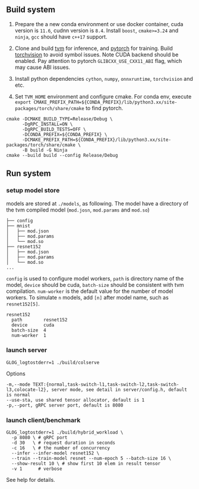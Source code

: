 ## Build system  

1. Prepare the a new conda environment or use docker container, cuda version is `11.6`, cudnn version is `8.4`. Install `boost`, `cmake>=3.24` and `ninja`, `gcc` should have `c++17` support.

 
2. Clone and build [tvm](https://ipads.se.sjtu.edu.cn:1312/infer-train/tvm) for inference, and [pytorch](https://ipads.se.sjtu.edu.cn:1312/infer-train/pytorch) for training. Build [torchvision](https://github.com/pytorch/vision/tree/v0.13.1) to avoid symbol issues. Note CUDA backend should be enabled. Pay attention to pytorch `GLIBCXX_USE_CXX11_ABI` flag, which may cause ABI issues. 

3. Install python dependencies `cython`, `numpy`, `onnxruntime`, `torchvision` and etc.

4. Set `TVM_HOME` environment and configure cmake. For conda env, execute `export CMAKE_PREFIX_PATH=${CONDA_PREFIX}/lib/python3.xx/site-packages/torch/share/cmake` to find pytorch.

```
cmake -DCMAKE_BUILD_TYPE=Release/Debug \
      -DgRPC_INSTALL=ON \
      -DgRPC_BUILD_TESTS=OFF \
      -DCONDA_PREFIX=${CONDA_PREFIX} \
      -DCMAKE_PREFIX_PATH=${CONDA_PREFIX}/lib/python3.xx/site-packages/torch/share/cmake \
      -B build -G Ninja
cmake --build build --config Release/Debug
```

## Run system

### setup model store

models are stored at `./models`, as following. The model have a directory of the tvm compiled model (`mod.josn`, `mod.params` and `mod.so`)

```
├── config
├── mnist
│   ├── mod.json
│   ├── mod.params
│   └── mod.so
├── resnet152
│   ├── mod.json
│   ├── mod.params
│   └── mod.so
...
```

`config` is used to configure model workers, `path` is directory name of the model, `device` should be cuda, `batch-size` should be consistent with tvm compilation. `num-worker` is the default value for the number of model workers. To simulate `n` models, add `[n]` after model name, such as `resnet152[5]`.

```
resnet152
  path        resnet152
  device      cuda
  batch-size  4
  num-worker  1
```

### launch server

```
GLOG_logtostderr=1 ./build/colserve
```

Options
```
-m,--mode TEXT:{normal,task-switch-l1,task-switch-l2,task-switch-l3,colocate-l2}, server mode, see detail in server/config.h, default is normal
--use-sta, use shared tensor allocator, default is 1           
-p,--port, gRPC server port, default is 8080
```


### launch client/benchmark

```
GLOG_logtostderr=1 ./build/hybrid_workload \
  -p 8080 \ # gRPC port
  -d 30   \ # request duration in seconds
  -c 16   \ # the number of concurrency
  --infer --infer-model resnet152 \
  --train --train-model resnet --num-epoch 5 --batch-size 16 \
  --show-result 10 \ # show first 10 elem in result tensor
  -v 1      # verbose
```

See help for details.